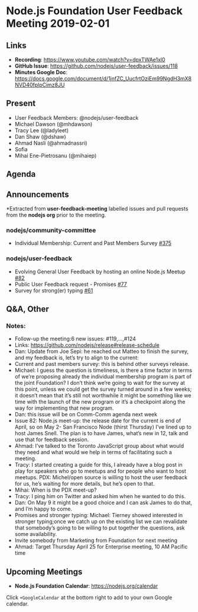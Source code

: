 # Node.js Foundation User Feedback Meeting 2019-02-01

## Links

* **Recording**: https://www.youtube.com/watch?v=dpxTWAe1xl0 
* **GitHub Issue**:  https://github.com/nodejs/user-feedback/issues/118 
* **Minutes Google Doc**: https://docs.google.com/document/d/1jnfZC_UucfrtOziEm99NgdH3mX8NVD40fplpCimz8JU 

## Present
* User Feedback Members: @nodejs/user-feedback
* Michael Dawson (@mhdawson)
* Tracy Lee (@ladyleet)
* Dan Shaw (@dshaw)
* Ahmad Nasli (@ahmadnassri)
* Sofia
* Mihai Ene-Pietrosanu (@mihaiep)

## Agenda

## Announcements

*Extracted from **user-feedback-meeting** labelled issues and pull requests from the **nodejs org** prior to the meeting.

### nodejs/community-committee

* Individual Membership: Current and Past Members Survey [#375](https://github.com/nodejs/community-committee/issues/375)

### nodejs/user-feedback

* Evolving General User Feedback by hosting an online Node.js Meetup [#82](https://github.com/nodejs/user-feedback/issues/82)
* Public User Feedback request - Promises [#77](https://github.com/nodejs/user-feedback/issues/77)
* Survey for strong(er) typing [#61](https://github.com/nodejs/user-feedback/issues/61)

## Q&A, Other
### Notes:
* Follow-up the meeting:6 new issues: #119,...,#124
* Links: https://github.com/nodejs/release#release-schedule 
* Dan: Update from Joe Sepi: he reached out Matteo to finish the survey, and my feedback is, let’s try to align to the current: 
* Current and past members survey: this is behind other surveys  release. 
* Michael: I guess the question is timeliness, is there a time factor in terms of we’re proposing already the individual membership
  program is part of the joint Foundation? I don’t think we’re going to wait for the survey at this point, unless we could get 
  the survey turned around in a few weeks; it doesn’t mean that it’s still not worthwhile it might be something like we time with the
  launch of the new program or it’s a checkpoint along the way for implementing that new program.
* Dan: this issue will be on Comm-Comm agenda next week
* Issue 82: Node.js meet-up: the release date for the current is end of April, so on May 2- San Francisco Node (thirst Thursday)
   I’ve lined up to host James Snell. The plan is to have James, what’s new in 12, talk and use that for feedback session. 
* Ahmad: I’ve talked to the Toronto JavaScript group about what would they need and what would we help in terms of facilitating 
  such a meeting.
* Tracy: I started creating a guide for this, I already have a blog post in play for speakers who go to meetups and for people
  who want to host meetups. PDX: Michel/open source is willing to host the user feedback for us, he’s waiting for more details, 
  but he’s open to that. 
* Mihai: When is the PDX meet-up?
* Tracy: I ping him on Twitter and asked him when he wanted to do this. 
* Dan: On May 9 it might be a good choice and I can ask James to do that, and I’m happy to come.
* Promises and stronger typing: Michael: Tierney showed interested in stronger typing;once we catch up on the existing list 
  we can   revalidate that somebody’s going to be willing to put together the questions, ask some availability. 
* Invite somebody from Marketing from Foundation for next meeting 
* Ahmad: Target Thursday April 25 for Enterprise meeting, 10 AM Pacific time

## Upcoming Meetings

* **Node.js Foundation Calendar**: https://nodejs.org/calendar

Click `+GoogleCalendar` at the bottom right to add to your own Google calendar.
